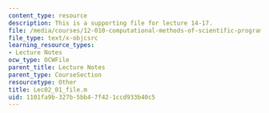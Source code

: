 ```yaml
---
content_type: resource
description: This is a supporting file for lecture 14-17.
file: /media/courses/12-010-computational-methods-of-scientific-programming-fall-2011/1101fa9b327b5bb47f421ccd933b40c5_Lec02_01_file.m
file_type: text/x-objcsrc
learning_resource_types:
- Lecture Notes
ocw_type: OCWFile
parent_title: Lecture Notes
parent_type: CourseSection
resourcetype: Other
title: Lec02_01_file.m
uid: 1101fa9b-327b-5bb4-7f42-1ccd933b40c5
---
```

